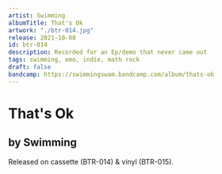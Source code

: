 ```yaml
---
artist: Swimming
albumTitle: That's Ok
artwork: "./btr-014.jpg"
release: 2021-10-08
id: btr-014
description: Recorded for an Ep/demo that never came out
tags: swimming, emo, indie, math rock
draft: false
bandcamp: https://swimmingswam.bandcamp.com/album/thats-ok
---
```


# That's Ok

## by Swimming

Released on cassette (BTR-014) & vinyl (BTR-015).
